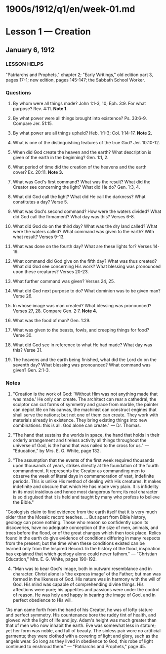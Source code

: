 # 1900s/1912/q1/en/week-01.md

# Lesson 1 — Creation
## January 6, 1912

### LESSON HELPS
"Patriarchs and Prophets," chapter 2; "Early Writings," old edition part 3, pages 17-1; new edition, pages 145-147; the Sabbath School Worker.

### Questions

1. By whom were all things made? John 1:1-3, 10; Eph. 3:9. For what purpose? Rev. 4:11. **Note 1.**

2. By what power were all things brought into existence? Ps. 33:6-9. Compare Jer. 51:15.

3. By what power are all things upheld? Heb. 1:1-3; Col. 1:14-17. **Note 2.**

4. What is one of the distinguishing features of the true God? Jer. 10:10-12.

5. When did God create the heaven and the earth? What description is given of the earth in the beginning? Gen. 1:1, 2.

6. What period of time did the creation of the heavens and the earth cover? Ex. 20:11. **Note 3.**

7. What was God's first command? What was the result? What did the Creator see concerning the light? What did He do? Gen. 1:3, 4.

8. What did God call the light? What did He call the darkness? What constitutes a day? Verse 5.

9. What was God's second command? How were the waters divided? What did God call the firmament? What day was this? Verses 6-8.

10. What did God do on the third day? What was the dry land called? What were the waters called? What command was given to the earth? With what result? Verses 9-13.

11. What was done on the fourth day? What are these lights for? Verses 14-19.

12. What command did God give on the fifth day? What was thus created? What did God see concerning His work? What blessing was pronounced upon these creatures? Verses 20-23.

13. What further command was given? Verses 24, 25.

14. What did God next purpose to do? What dominion was to be given man? Verse 26.

15. In whose image was man created? What blessing was pronounced? Verses 27, 28. Compare Gen. 2:7. **Note 4.**

16. What was the food of man? Gen. 1:29.

17. What was given to the beasts, fowls, and creeping things for food? Verse 30.

18. What did God see in reference to what He had made? What day was this? Verse 31.

19. The heavens and the earth being finished, what did the Lord do on the seventh day? What blessing was pronounced? What command was given? Gen. 2:1-3.

### Notes

1. "Creation is the work of God: 'Without Him was not anything made that was made.' He only can create. The architect can rear a cathedral, the sculptor can cut forms of symmetry and grace from marble, the painter can depict life on his canvas, the machinist can construct engines that shall serve the nations; but not one of them can create. They work with materials already in existence. They bring existing things into new combinations: this is all. God alone can create." — Dr. Thomas.

2. "The hand that sustains the worlds in space, the hand that holds in their orderly arrangement and tireless activity all things throughout the universe of God, is the hand that was nailed to the cross for us." — "Education," by Mrs. E. G. White, page 132.

3. "The assumption that the events of the first week required thousands upon thousands of years, strikes directly at the foundation of the fourth commandment. It represents the Creator as commanding men to observe the week of literal days in commemoration of vast, indefinite periods. This is unlike His method of dealing with His creatures. It makes indefinite and obscure that which He has made very plain. It is infidelity in its most insidious and hence most dangerous form; its real character is so disguised that it is held and taught by many who profess to believe the Bible."

"Geologists claim to find evidence from the earth itself that it is very much older than the Mosaic record teaches. ... But apart from Bible history, geology can prove nothing. Those who reason so confidently upon its discoveries, have no adequate conception of the size of men, animals, and trees before the flood, or of the great changes which then took place. Relics found in the earth do give evidence of conditions differing in many respects from the present; but the time when these conditions existed can be learned only from the Inspired Record. In the history of the flood, inspiration has explained that which geology alone could never fathom." — "Christian Education," Mrs. E. G. White, pages 190-192.

4. "Man was to bear God's image, both in outward resemblance and in character. Christ alone is 'the express image' of the Father; but man was formed in the likeness of God. His nature was in harmony with the will of God. His mind was capable of comprehending divine things. His affections were pure; his appetites and passions were under the control of reason. He was holy and happy in bearing the image of God, and in perfect obedience to His will.

"As man came forth from the hand of his Creator, he was of lofty stature and perfect symmetry. His countenance bore the ruddy tint of health, and glowed with the light of life and joy. Adam's height was much greater than that of men who now inhabit the earth. Eve was somewhat less in stature; yet her form was noble, and full of beauty. The sinless pair wore no artificial garments; they were clothed with a covering of light and glory, such as the angels wear. So long as they lived in obedience to God, this robe of light continued to enshroud them." — "Patriarchs and Prophets," page 45.